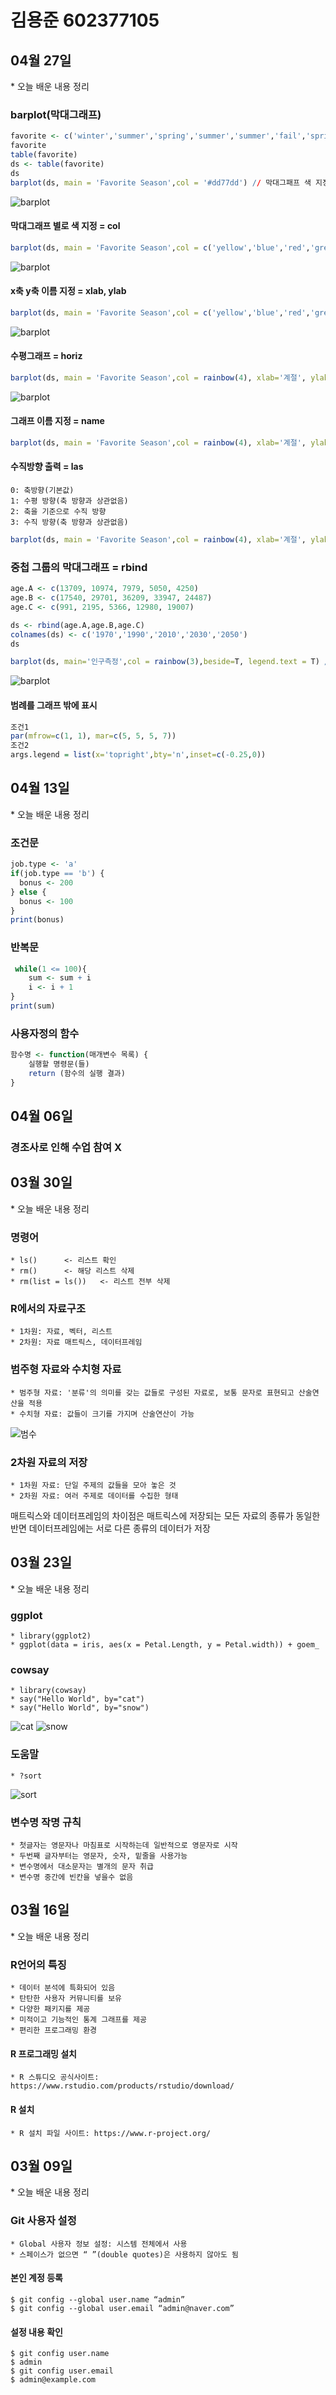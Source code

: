 # 김용준 602377105
<h2>04월 27일</h2>
* 오늘 배운 내용 정리

### barplot(막대그래프)
```R
favorite <- c('winter','summer','spring','summer','summer','fail','spring','summer','winter','fail')
favorite
table(favorite)
ds <- table(favorite)
ds
barplot(ds, main = 'Favorite Season',col = '#dd77dd') // 막대그패프 색 지정
```
![barplot](https://user-images.githubusercontent.com/79886468/234840197-d0ab1787-4b7d-4a58-b370-32e99d7ed6a0.png)

#### 막대그래프 별로 색 지정 = col
```R
barplot(ds, main = 'Favorite Season',col = c('yellow','blue','red','green')) // 막대그래프 별로 색 지정
```
![barplot](https://user-images.githubusercontent.com/79886468/234840036-302e4c8e-ae8e-44f6-8a37-da4ec1d4e09c.png)

#### x축 y축 이름 지정 = xlab, ylab
```R
barplot(ds, main = 'Favorite Season',col = c('yellow','blue','red','green'), xlab='계절', ylab='빈도수') // x축 y축 이름 지정
```
![barplot](https://user-images.githubusercontent.com/79886468/234839874-fdca6650-080e-47b8-ae5b-81ca5163bbf7.png)

#### 수평그래프 = horiz
```R
barplot(ds, main = 'Favorite Season',col = rainbow(4), xlab='계절', ylab='빈도수',horiz=TRUE) // 수평그래프
```
![barplot](https://user-images.githubusercontent.com/79886468/234839742-cf637ac0-d826-4ddb-aa89-042df675d04b.png)

#### 그래프 이름 지정 = name
```R
barplot(ds, main = 'Favorite Season',col = rainbow(4), xlab='계절', ylab='빈도수',name=c('가을','봄','여름','겨울')) // 이름 지정
```

#### 수직방향 출력 = las
    0: 축방향(기본값)
    1: 수평 방향(축 방향과 상관없음)
    2: 축을 기준으로 수직 방향
    3: 수직 방향(축 방향과 상관없음)
```R
barplot(ds, main = 'Favorite Season',col = rainbow(4), xlab='계절', ylab='빈도수',name=c('가을','봄','여름','겨울'),las='0') // 수직방향 출력
```

### 중첩 그룹의 막대그래프 = rbind
```R
age.A <- c(13709, 10974, 7979, 5050, 4250)
age.B <- c(17540, 29701, 36209, 33947, 24487)
age.C <- c(991, 2195, 5366, 12980, 19007)

ds <- rbind(age.A,age.B,age.C)
colnames(ds) <- c('1970','1990','2010','2030','2050')
ds

barplot(ds, main='인구측정',col = rainbow(3),beside=T, legend.text = T) // 범례
```
![barplot](https://user-images.githubusercontent.com/79886468/234843453-777d4bd6-886e-4d28-8d6d-ecade5a0c23c.png)

#### 범례를 그래프 밖에 표시
```R
조건1
par(mfrow=c(1, 1), mar=c(5, 5, 5, 7))
조건2
args.legend = list(x='topright',bty='n',inset=c(-0.25,0))
```

<h2>04월 13일</h2>
* 오늘 배운 내용 정리

### 조건문
```R
job.type <- 'a'
if(job.type == 'b') {
  bonus <- 200
} else {
  bonus <- 100
} 
print(bonus)
```

### 반복문
```R
 while(1 <= 100){
    sum <- sum + i
    i <- i + 1
}
print(sum)   
```

### 사용자정의 함수
```R
함수명 <- function(매개변수 목록) {
    실행할 명령문(들)
    return (함수의 실행 결과)
}
```
<h2>04월 06일</h2>
<h3>경조사로 인해 수업 참여 X</h3>
<h2>03월 30일</h2>
* 오늘 배운 내용 정리

### 명령어
    * ls()		<- 리스트 확인
    * rm()		<- 해당 리스트 삭제
    * rm(list = ls())	<- 리스트 전부 삭제
    
### R에서의 자료구조
    * 1차원: 자료, 벡터, 리스트
    * 2차원: 자료 매트릭스, 데이터프레임
    
### 범주형 자료와 수치형 자료
    * 범주형 자료: '분류'의 의미를 갖는 값들로 구성된 자료로, 보통 문자로 표현되고 산술연산을 적용
    * 수치형 자료: 값들이 크기를 가지며 산술연산이 가능
   ![범수](https://user-images.githubusercontent.com/79886468/228812014-8735fdea-9b83-4f6b-b0e6-7b0e84a45f8b.png)
   
 ### 2차원 자료의 저장
    * 1차원 자료: 단일 주제의 값들을 모아 놓은 것
    * 2차원 자료: 여러 주제로 데이터를 수집한 형태
   매트릭스와 데이터프레임의 차이점은 매트릭스에 저장되는 모든 자료의 종류가 동일한 반면 데이터프레임에는 서로 다른 종류의 데이터가 저장

<h2>03월 23일</h2>
* 오늘 배운 내용 정리

### ggplot
    * library(ggplot2)
    * ggplot(data = iris, aes(x = Petal.Length, y = Petal.width)) + goem_

### cowsay
    * library(cowsay)
    * say("Hello World", by="cat")
    * say("Hello World", by="snow")
   ![cat](https://user-images.githubusercontent.com/79886468/227890593-ae80fdae-2944-4e53-a7a5-0573abbcd34c.png)
   ![snow](https://user-images.githubusercontent.com/79886468/227890682-89d8d035-877e-407e-bda5-3fda0e020b34.png)

### 도움말
    * ?sort
   ![sort](https://user-images.githubusercontent.com/79886468/227890571-e1d8877b-3da2-4745-b000-62b98d7c1aff.png)

### 변수명 작명 규칙
    * 첫글자는 영문자나 마침표로 시작하는데 일반적으로 영문자로 시작
    * 두번째 글자부터는 영문자, 숫자, 밑줄을 사용가능
    * 변수명에서 대소문자는 별개의 문자 취급
    * 변수명 중간에 빈칸을 넣을수 없음

<h2>03월 16일</h2>
* 오늘 배운 내용 정리

### R언어의 특징
    * 데이터 분석에 특화되어 있음
    * 탄탄한 사용자 커뮤니티를 보유
    * 다양한 패키지를 제공
    * 미적이고 기능적인 통계 그래프를 제공
    * 편리한 프로그래밍 환경
    
#### R 프로그래밍 설치
    * R 스튜디오 공식사이트: https://www.rstudio.com/products/rstudio/download/

#### R 설치
    * R 설치 파일 사이트: https://www.r-project.org/
<h2>03월 09일</h2>
* 오늘 배운 내용 정리

### Git 사용자 설정
    * Global 사용자 정보 설정: 시스템 전체에서 사용
    * 스페이스가 없으면 “ ”(double quotes)은 사용하지 않아도 됨
#### 본인 계정 등록
    $ git config --global user.name “admin”
    $ git config --global user.email “admin@naver.com”
    
#### 설정 내용 확인
    $ git config user.name
    $ admin
    $ git config user.email
    $ admin@example.com
    
